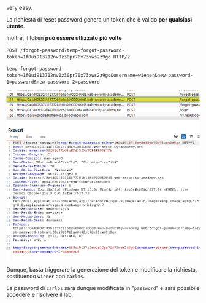 very easy.

La richiesta di reset password genera un token che è valido **per qualsiasi utente**.

Inoltre, il token **può essere utlizzato più volte**

`POST /forgot-password?temp-forgot-password-token=1f0ui913712nv0z30pr70x73xws2z9go HTTP/2`

`temp-forgot-password-token=1f0ui913712nv0z30pr70x73xws2z9go&username=wiener&new-password-1=password&new-password-2=password`


![](_attachment/Pasted%20image%2020250328200606.png)

Dunque, basta triggerare la generazione del token e modificare la richiesta, sostituendo `wiener` con `carlos`.

La password di `carlos` sarà dunque modificata in "`password`" e sarà possibile accedere e risolvere il lab.

